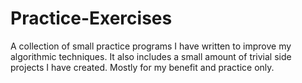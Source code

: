 Practice-Exercises
===========

A collection of small practice programs I have written to improve my algorithmic techniques. It also includes a small amount of trivial side projects I have created. Mostly for my benefit and practice only.
